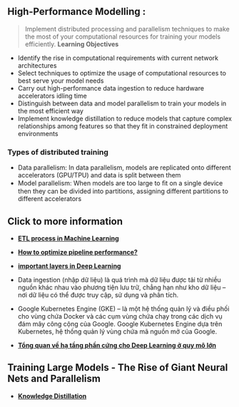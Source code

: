 ## High-Performance Modelling : 
> Implement distributed processing and parallelism techniques to make the most of your computational resources for training your models efficiently.
**Learning Objectives**
  + Identify the rise in computational requirements with current network architectures
  + Select techniques to optimize the usage of computational resources to best serve your model needs
  + Carry out high-performance data ingestion to reduce hardware accelerators idling time
  + Distinguish between data and model parallelism to train your models in the most efficient way
  + Implement knowledge distillation to reduce models that capture complex relationships among features so that they fit in constrained deployment environments
### Types of distributed training
+ Data parallelism: In data parallelism, models are replicated onto
different accelerators (GPU/TPU) and data is split between them
+    Model parallelism: When models are too large to ﬁt on a single device
then they can be divided into partitions, assigning different partitions to
different accelerators

## Click to more information
+ **[ETL process in Machine Learning](https://viblo.asia/p/etl-va-elt-nhung-su-khac-biet-can-phai-biet-Ljy5VQGVlra)**

+ **[How to optimize pipeline performance?](https://www.superannotate.com/blog/how-to-optimize-machine-learning-pipeline)**

+ **[important layers in Deep Learning](https://phamdinhkhanh.github.io/2019/12/02/DeepLearningLayer.html)**

+ Data ingestion (nhập dữ liệu) là quá trình mà dữ liệu được tải từ nhiều nguồn khác nhau vào phương tiện lưu trữ, chẳng hạn như kho dữ liệu – nơi dữ liệu có thể được truy cập, sử dụng và phân tích.

+ Google Kubernetes Engine (GKE) – là một hệ thống quản lý và điều phối cho vùng chứa Docker và các cụm vùng chứa chạy trong các dịch vụ đám mây công cộng của Google. Google Kubernetes Engine dựa trên Kubernetes, hệ thống quản lý vùng chứa mã nguồn mở của Google.
+ **[Tổng quan về hạ tầng phần cứng cho Deep Learning ở quy mô lớn](https://www.thegioimaychu.vn/blog/ai-hpc/tong-quan-ve-ha-tang-phan-cung-cho-deep-learning-o-quy-mo-lon-p7497/)**

## Training Large Models - The Rise of Giant Neural Nets and Parallelism
+ **[Knowledge Distillation](https://viblo.asia/p/knowledge-distillation-chat-loc-tri-thuc-tu-nhung-mo-hinh-thanh-cong-naQZRBYjZvx)**

